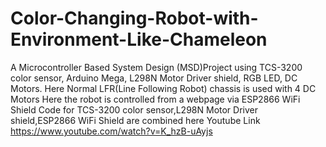 # Color-Changing-Robot-with-Environment-Like-Chameleon
A Microcontroller Based System Design (MSD)Project using TCS-3200 color sensor, Arduino Mega, L298N Motor Driver shield, RGB LED, DC Motors. Here Normal LFR(Line Following Robot) chassis is used with 4 DC Motors
Here the robot is controlled from a webpage via ESP2866 WiFi Shield
Code for TCS-3200 color sensor,L298N Motor Driver shield,ESP2866 WiFi Shield are combined here 
Youtube Link 
https://www.youtube.com/watch?v=K_hzB-uAyjs

